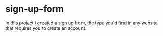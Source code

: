 # sign-up-form
In this project I created a sign up from, the type you'd find in any website that requires you to create an account.